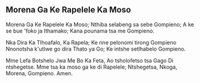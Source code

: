 ## Morena Ga Ke Rapelele Ka Moso

Morena Ga Ke Rapelele Ka Moso;
Nthiba selabeng sa sebe Gompieno;
A ke se bue 'foko ja Ithamako;
Kana pounama tsa me Gompieno.

Nka Dira Ka Tlhoafalo, Ka Rapela;
Ke nne pelonomi tirong Gompieno
Nnonotsha k'utlwe go dira Thato ya Go;
Ke intshe setlhabelo Gompieno.

Mme Lefa Botshelo Jwa Me Bo Ka Feta,
Ao tsholofetso tsa Gago Di ntshegetse.
Mme tsa ka moso ga ke di Rapelele;
Ntshegetsa, Nkoga, Morena, Gompieno. Amen.

